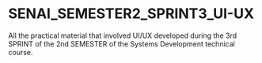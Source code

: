 # SENAI_SEMESTER2_SPRINT3_UI-UX
All the practical material that involved UI/UX developed during the 3rd SPRINT of the 2nd SEMESTER of the Systems Development technical course.
